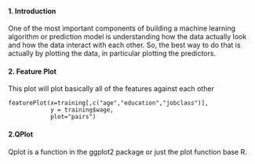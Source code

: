 #### 1. Introduction 
One of the most important components of building a machine learning algorithm or prediction model is understanding how the data actually look and how the data interact with each other. So, the best way to do that is actually by plotting the data, in particular plotting the predictors. 


#### 2. Feature Plot
This plot will plot basically all of the features against each other

```[R]
featurePlot(x=training[,c("age","education","jobclass")],
            y = training$wage,
            plot="pairs")
```

#### 2.QPlot

Qplot is a function in the ggplot2 package or just the plot function base R. 
